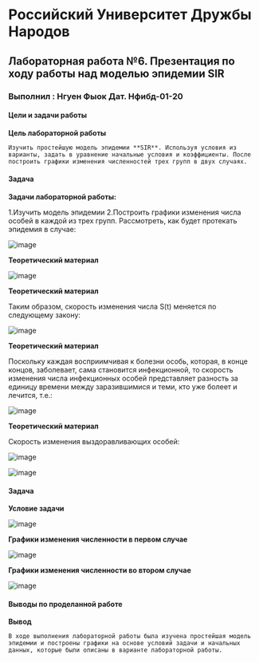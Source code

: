 # Российский Университет Дружбы Народов
## Лабораторная работа №6. Презентация по ходу работы над моделью эпидемии SIR
### Выполнил : Нгуен Фыок Дат. Нфибд-01-20
#### Цели и задачи работы

**Цель лабораторной работы**

    Изучить простейшую модель эпидемии **SIR**. Используя условия из варианты, задать в уравнение начальные условия и коэффициенты. После построить графики изменения численностей трех групп в двух случаях.

#### Задача

**Задачи лабораторной работы:**

1.Изучить модель эпидемии
2.Построить графики изменения числа особей в каждой из трех групп. Рассмотреть, как будет протекать эпидемия в случае:

![image](https://user-images.githubusercontent.com/83130956/225465122-8fc13bfb-09d2-4630-912e-c9d1c6811c6e.png)

**Теоретический материал**

![image](https://user-images.githubusercontent.com/83130956/225465231-4232cf87-2eed-4e93-8286-2b6d9e6b7e77.png)

**Теоретический материал**

Таким образом, скорость изменения числа S(t) меняется по следующему закону:

![image](https://user-images.githubusercontent.com/83130956/225465391-467fe439-8c91-47d0-a3d2-d4327e5ddaa4.png)

**Теоретический материал**

Поскольку каждая восприимчивая к болезни особь, которая, в конце концов, заболевает, сама становится инфекционной, то скорость изменения числа инфекционных особей представляет разность за единицу времени между заразившимися и теми, кто уже болеет и лечится, т.е.:

![image](https://user-images.githubusercontent.com/83130956/225465487-3b908baa-5e5a-47ed-97f2-a9acb21384ea.png)

**Теоретический материал**

Cкорость изменения выздоравливающих особей:

![image](https://user-images.githubusercontent.com/83130956/225465530-9eeef6e2-42b6-41c8-bb92-0bd3e058f9fc.png)

![image](https://user-images.githubusercontent.com/83130956/225465593-a8ab2302-5ab3-4902-b6fd-1ecbcf1d0ad8.png)

#### Задача

**Условие задачи**

![image](https://user-images.githubusercontent.com/83130956/225465694-3a280cae-0394-4af7-bfaf-472615e215d8.png)

**Графики изменения численности в первом случае**

![image](https://user-images.githubusercontent.com/83130956/225465756-3974a010-3809-4d19-b595-f660d36c3b14.png)

**Графики изменения численности во втором случае**

![image](https://user-images.githubusercontent.com/83130956/225465777-c9a99ef2-cb49-4178-9bad-3e4830b4c6bf.png)

#### Выводы по проделанной работе

**Вывод**

    В ходе выполнения лабораторной работы была изучена простейшая модель эпидемии и построены графики на основе условий задачи и начальных данных, которые были описаны в варианте лабораторной работы.  